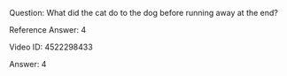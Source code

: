 Question: What did the cat do to the dog before running away at the end?

Reference Answer: 4

Video ID: 4522298433

Answer: 4

